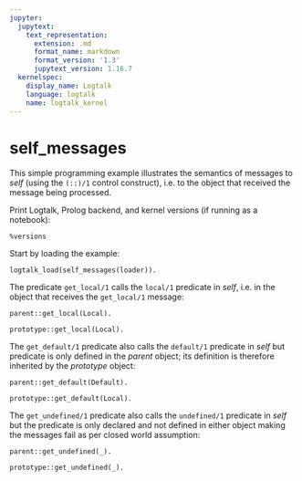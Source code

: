 ```yaml
---
jupyter:
  jupytext:
    text_representation:
      extension: .md
      format_name: markdown
      format_version: '1.3'
      jupytext_version: 1.16.7
  kernelspec:
    display_name: Logtalk
    language: logtalk
    name: logtalk_kernel
---
```


<!--
________________________________________________________________________

This file is part of Logtalk <https://logtalk.org/>  
SPDX-FileCopyrightText: 1998-2025 Paulo Moura <pmoura@logtalk.org>  
SPDX-License-Identifier: Apache-2.0

Licensed under the Apache License, Version 2.0 (the "License");
you may not use this file except in compliance with the License.
You may obtain a copy of the License at

    http://www.apache.org/licenses/LICENSE-2.0

Unless required by applicable law or agreed to in writing, software
distributed under the License is distributed on an "AS IS" BASIS,
WITHOUT WARRANTIES OR CONDITIONS OF ANY KIND, either express or implied.
See the License for the specific language governing permissions and
limitations under the License.
________________________________________________________________________
-->

# self_messages

This simple programming example illustrates the semantics of messages
to _self_ (using the `(::)/1` control construct), i.e. to the object that
received the message being processed.

Print Logtalk, Prolog backend, and kernel versions (if running as a notebook):

```logtalk
%versions
```

Start by loading the example:

```logtalk
logtalk_load(self_messages(loader)).
```

The predicate `get_local/1` calls the `local/1` predicate in _self_,
i.e. in the object that receives the `get_local/1` message:

```logtalk
parent::get_local(Local).
```

<!--
Local = parent.
-->

```logtalk
prototype::get_local(Local).
```

<!--
Local = prototype.
-->

The `get_default/1` predicate also calls the `default/1` predicate in
_self_ but predicate is only defined in the _parent_ object; its
definition is therefore inherited by the _prototype_ object:

```logtalk
parent::get_default(Default).
```

<!--
Default = parent.
-->

```logtalk
prototype::get_default(Local).
```

<!--
Default = parent.
-->

The `get_undefined/1` predicate also calls the `undefined/1` predicate in
_self_ but the predicate is only declared and not defined in either
object making the messages fail as per closed world assumption:

```logtalk
parent::get_undefined(_).
```

<!--
false.
-->

```logtalk
prototype::get_undefined(_).
```

<!--
false.
-->
